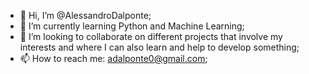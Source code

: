 - 👋 Hi, I’m @AlessandroDalponte;
- 🌱 I’m currently learning Python and Machine Learning;
- 💞️ I’m looking to collaborate on different projects that involve my interests and where I can also learn and help to develop something;
- 📫 How to reach me: adalponte0@gmail.com;

<!---
AlessandroDalponte/AlessandroDalponte is a ✨ special ✨ repository because its `README.md` (this file) appears on your GitHub profile.
You can click the Preview link to take a look at your changes.
--->
